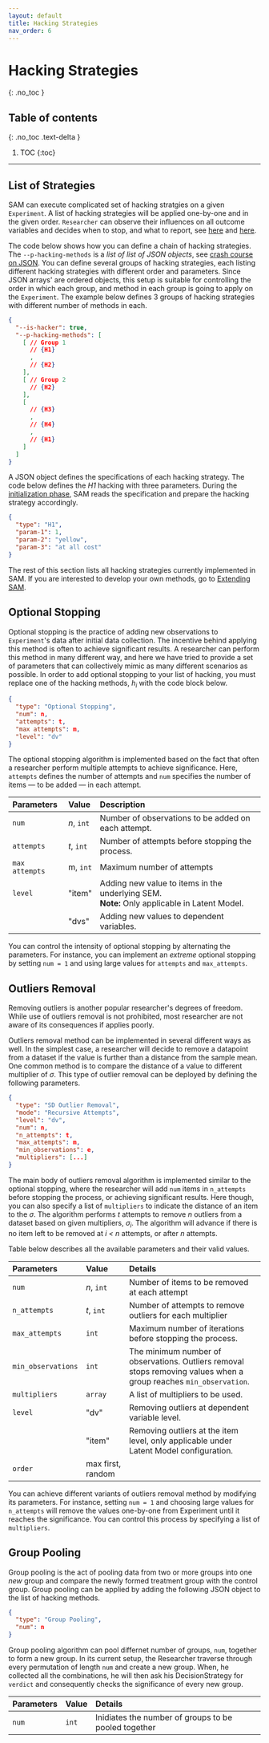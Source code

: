 ```yaml
---
layout: default
title: Hacking Strategies
nav_order: 6
---
```


# Hacking Strategies
{: .no_toc }

## Table of contents
{: .no_toc .text-delta }

1. TOC 
{:toc}

---

## List of Strategies

SAM can execute complicated set of hacking stratgies on a given `Experiment`. A list of hacking strategies will be applied one-by-one and in the given order. `Researcher` can observe their influences on all outcome variables and decides when to stop, and what to report, see [here](Components.md#hacking-strategy) and [here](ExecutionFlow.md#perform-research).

The code below shows how you can define a chain of hacking strategies. The `--p-hacking-methods` is a *list of list of JSON objects*, see [crash course on JSON](ConfigurationFileSpecfications.md#crash-course-on-json). You can define several groups of hacking strategies,  each listing different hacking strategies with different order and parameters.  Since JSON arrays' are ordered objects, this setup is suitable for controlling the order in which each group, and method in each group is going to apply on the `Experiment`. The example below defines 3 groups of hacking strategies with different number of methods in each.


```json
{
  "--is-hacker": true,
  "--p-hacking-methods": [
    [ // Group 1
      // {H1}
      ,
      // {H2}
    ],
    [ // Group 2
      // {H2}
    ],
    [
      // {H3}
      ,
      // {H4}
      ,
      // {H1}
    ]
  ]
}

```

A JSON object defines the specifications of each hacking strategy. The code below defines the *H1* hacking with three parameters. During the [initialization phase](ExecutionFlow.md#initialization), SAM reads the specification and prepare the hacking strategy accordingly. 

```json
{
  "type": "H1",
  "param-1": 1,
  "param-2": "yellow",
  "param-3": "at all cost"
}
```


The rest of this section lists all hacking strategies currently implemented in SAM. If you are interested to develop your own methods, go to [Extending SAM](extending-sam.md).

## Optional Stopping

Optional stopping is the practice of adding new observations to `Experiment`'s data after initial data collection. The incentive behind applying this method is often to achieve significant results. A researcher can perform this method in many different way, and here we have tried to provide a set of parameters that can collectively mimic as many different scenarios as possible. In order to add optional stopping to your list of hacking, you must replace one of the hacking methods, $h_i$ with the code block below. 

```json
{
  "type": "Optional Stopping",
  "num": n,
  "attempts": t,
  "max attempts": m,
  "level": "dv"
}
```

The optional stopping algorithm is implemented based on the fact that often a researcher perform multiple attempts to achieve significance. Here, `attempts` defines the number of attempts and `num` specifies the number of items — to be added — in each attempt. 

| **Parameters** | **Value** | **Description** |
|:--|:--|:--|
| `num` | _n_, `int`  | Number of observations to be added on each attempt. |
| `attempts` | _t_, `int` | Number of attempts before stopping the process. |
| `max attempts` | m, `int`  | Maximum number of attempts |
| `level` | "item" | Adding new value to items in the underlying SEM. <br>**Note:** Only applicable in Latent Model. |
|  | "dvs" | Adding new values to dependent variables. |

You can control the intensity of optional stopping by alternating the parameters. For instance, you can implement an *extreme* optional stopping by setting `num = 1` and using large values for `attempts` and `max_attempts`. 

## Outliers Removal

Removing outliers is another popular researcher's degrees of freedom. While use of outliers removal is not prohibited, most researcher are not aware of its consequences if applies poorly. 

Outliers removal method can be implemented in several different ways as well. In the simplest case, a researcher will decide to remove a datapoint from a dataset if the value is further than a distance from the sample mean. One common method is to compare the distance of a value to different multiplier of $\sigma$. This type of outlier removal can be deployed by defining the following parameters.

```json
{
  "type": "SD Outlier Removal",
  "mode": "Recursive Attempts",  
  "level": "dv",   
  "num": n,
  "n_attempts": t,
  "max_attempts": m,
  "min_observations": e,
  "multipliers": [...]
}
```

The main body of outliers removal algorithm is implemented similar to the optional stopping, where the researcher will add `num` items in `n_attempts` before stopping the process, or achieving significant results. Here though, you can also specify a list of `multipliers` to indicate the distance of an item to the $\sigma$. The algorithm performs *t* attempts to remove *n* outliers from a dataset based on given multipliers, $\sigma_i$. The algorithm will advance if there is no item left to be removed at *i < n* attempts, or after *n* attempts.

Table below describes all the available parameters and their valid values.

| **Parameters** | **Value** | **Details** |
|:--|:--|:--|
| `num` | *n*, `int` | Number of items to be removed at each attempt |
| `n_attempts` | _t_, `int` | Number of attempts to remove outliers for each multiplier |
| `max_attempts` | `int` | Maximum number of iterations before stopping the process. |
| `min_observations` | `int` | The minimum number of observations. Outliers removal stops removing values when a group reaches `min_observation`. |
| `multipliers` | `array` | A list of multipliers to be used. |
| `level` | "dv" | Removing outliers at dependent variable level.|
|  | "item" | Removing outliers at the item level, only applicable under Latent Model configuration. |
| `order` | max first, random |  |

You can achieve different variants of outliers removal method by modifying its parameters. For instance, setting `num = 1` and choosing large values for `n_attempts` will remove the values one-by-one from Experiment until it reaches the significance. You can control this process by specifying a list of `multipliers`. 

## Group Pooling

Group pooling is the act of pooling data from two or more groups into one _new_ group and compare the newly formed treatment group with the control group. Group pooling can be applied by adding the following JSON object to the list of hacking methods.

```json
{
  "type": "Group Pooling",
  "num": n
}
```

Group pooling algorithm can pool differnet number of groups, `num`, together to form a new group. In its current setup, the Researcher traverse through every permutation of length `num` and create a new group. When, he collected all the combinations, he will then ask his DecisionStrategy for `verdict` and consequently checks the significance of every new group.

| **Parameters** | **Value** | **Details** |
|:--|:--|:--|
| `num` | `int` | Inidiates the number of groups to be pooled together |
